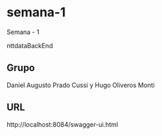 # semana-1
Semana - 1 

nttdataBackEnd

Grupo
-
Daniel Augusto Prado Cussi y Hugo Oliveros Monti


URL
-
http://localhost:8084/swagger-ui.html
